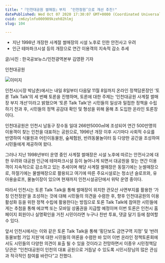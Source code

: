 ```yaml
---
title: "『인천대공원 썰매장』부지  ‘인천정원’으로 개선 추진!"
datePublished: Wed Oct 07 2020 17:30:07 GMT+0000 (Coordinated Universal Time)
cuid: cm6zylnfo000909kzeh02hlmj
slug: 104

---
```



- 지난 1998년 개장한 사계절 썰매장의 시설 노후로 인한 안전사고 우려
- 인근 테마파크시설 등의 개장으로 연간 이용객의 지속적 감소 추세

글/사진 : 한국공보뉴스/인천광역본부 김영환 기자

인천대공원

![이미지](https://cdn.hashnode.com/res/hashnode/image/upload/v1739246735904/a054dea4-e065-47ac-8464-d7ae73ee4c8e.jpeg)

인천시(시장 박남춘)에서는 내일 8일부터 다음달 11월 8일까지 온라인 정책담론장인 ‘토론 Talk Talk’의 세 번째 토론을 진행하며, 토론에 대한 주제는 ‘인천대공원 사계절 썰매장 부지 개선’이라고 밝혔으며 ‘토론 Talk Talk’은 시민들의 일상과 밀접한 정책을 수립하기 전과 후, 시민들의 정책 공감대 확인 및 형성을 위해 올해 초 도입한 온라인 토론장이다.

인천대공원은 인천시 남동구 장수동 일대 266만5000㎡에 조성되어 연간 500만명의 이용객이 찾는 인천을 대표하는 공원으로, 1996년 개장 이후 시기마다 사회적 수요를 반영하여 식물원과 어린이동물원, 숲체험원, 반려동물놀이터 등 다양한 공간을 조성하여 시민들에게 제공하여 왔다.

그러나 지난 1998년부터 운영 중인 사계절 썰매장은 시설 노후에 따르는 안전사고에 대한 우려와 대공원 인근에 테마파크시설 등이 늘어나게 되면서 대공원을 찾는 연간 이용객이 지속적으로 감소하고 있는 추세이며 해당 사계절 썰매장은 동절기에는 눈썰매장으로, 하절기에는 물썰매장으로 활용되고 여기에 따른 주요시설로는 청소년 슬로프와, 유아용슬로프, 물놀이장이 있으며 현재까지 인천시설공단에서 위탁 운영 중이다.

따라서 인천시는 토론 Talk Talk을 통해 썰매장이 위치한 관모산 사면부지를 활용한 ‘가칭 인천정원’을 조성하는 것에 대해 시민들의 의견을 수렴한 후, 향후 인천대공원의 이용 활성화 등을 위한 정책 수립에 활용한다는 방침으로 토론 Talk Talk에 참여한 시민들에게는 추첨을 통해 에코백 또는 모바일 상품권을 지급할 예정이며 이번 토론은 인천시 홈페이지 회원이나 실명확인을 거친 시민이라면 누구나 찬반 투표, 댓글 달기 등에 참여할 수 있다.

앞서 인천시에서는 이와 같은 토론 Talk Talk을 통해 ‘횡단보도 금연구역 지정’ 및 ‘반려동물보험 가입 지원’에 대한 시민들의 여론을 수렴한 바 있어 이번 온라인 정책토론회에서도 시민들의 다양한 의견이 표출 될 수 있을 것이라고 전망하면서 이종우 시민정책담당관은 “인천대공원이 인천의 대표 공원으로 거듭날 수 있도록 시민시장님의 많은 관심과 적극적인 참여를 바란다”고 전했다.